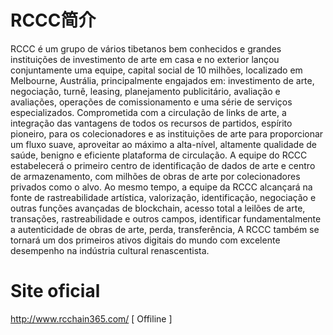 # RCCC简介
RCCC é um grupo de vários tibetanos bem conhecidos e grandes instituições de investimento de arte em casa e no exterior lançou conjuntamente uma equipe, capital social de 10 milhões, localizado em Melbourne, Austrália, principalmente engajados em: investimento de arte, negociação, turnê, leasing, planejamento publicitário, avaliação e avaliações, operações de comissionamento e uma série de serviços especializados. Comprometida com a circulação de links de arte, a integração das vantagens de todos os recursos de partidos, espírito pioneiro, para os colecionadores e as instituições de arte para proporcionar um fluxo suave, aproveitar ao máximo a alta-nível, altamente qualidade de saúde, benigno e eficiente plataforma de circulação. A equipe do RCCC estabelecerá o primeiro centro de identificação de dados de arte e centro de armazenamento, com milhões de obras de arte por colecionadores privados como o alvo. Ao mesmo tempo, a equipe da RCCC alcançará na fonte de rastreabilidade artística, valorização, identificação, negociação e outras funções avançadas de blockchain, acesso total a leilões de arte, transações, rastreabilidade e outros campos, identificar fundamentalmente a autenticidade de obras de arte, perda, transferência, A RCCC também se tornará um dos primeiros ativos digitais do mundo com excelente desempenho na indústria cultural renascentista.
# Site oficial
http://www.rcchain365.com/ [ Offiline ] 

